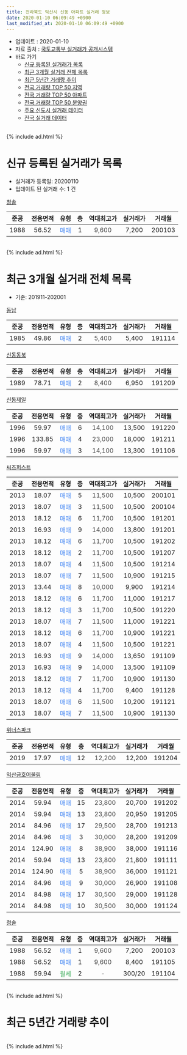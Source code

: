 ```yaml
---
title: 전라북도 익산시 신동 아파트 실거래 정보
date: 2020-01-10 06:09:49 +0900
last_modified_at: 2020-01-10 06:09:49 +0900
---
```


* 업데이트 : 2020-01-10
* 자료 출처 : [국토교통부 실거래가 공개시스템](http://rt.molit.go.kr)
* 바로 가기
    * [신규 등록된 실거래가 목록](#신규-등록된-실거래가-목록)
    * [최근 3개월 실거래 전체 목록](#최근-3개월-실거래-전체-목록)
    * [최근 5년간 거래량 추이](#최근-5년간-거래량-추이)
    * [전국 거래량 TOP 50 지역](https://inasie.github.io/apt-trade-info/최근-3개월-전국에서-가장-거래가-많이-발생한-지역)
    * [전국 거래량 TOP 50 아파트](https://inasie.github.io/apt-trade-info/최근-3개월-전국에서-가장-거래가-많이-발생한-아파트)
    * [전국 거래량 TOP 50 분양권](https://inasie.github.io/apt-trade-info/최근-3개월-전국에서-가장-거래가-많이-발생한-분양권)
    * [주요 신도시 실거래 데이터](https://inasie.github.io/apt-trade-info/주요-신도시)
    * [전국 실거래 데이터](https://inasie.github.io/apt-trade-info/전국)
<br>
{% include ad.html %}
<br>

# 신규 등록된 실거래가 목록
* 실거래가 등록일: 20200110
* 업데이트 된 실거래 수: 1 건


[청솔](https://search.naver.com/search.naver?query=%EC%A0%84%EB%9D%BC%EB%B6%81%EB%8F%84+%EC%9D%B5%EC%82%B0%EC%8B%9C+%EC%8B%A0%EB%8F%99+%EC%B2%AD%EC%86%94)

|준공|전용면적|유형|층|역대최고가|실거래가|거래월|
|:---:|:---:|:---:|:---:|:---:|:---:|:---:|
|1988|56.52|<span style="color:#4285f3">매매</span>|1|<span style="color:#444444">9,600</span>|7,200|200103|


<br>
{% include ad.html %}
<br>

# 최근 3개월 실거래 전체 목록
* 기준: 201911-202001


[동남](https://search.naver.com/search.naver?query=%EC%A0%84%EB%9D%BC%EB%B6%81%EB%8F%84+%EC%9D%B5%EC%82%B0%EC%8B%9C+%EC%8B%A0%EB%8F%99+%EB%8F%99%EB%82%A8)

|준공|전용면적|유형|층|역대최고가|실거래가|거래월|
|:---:|:---:|:---:|:---:|:---:|:---:|:---:|
|1985|49.86|<span style="color:#4285f3">매매</span>|2|<span style="color:#444444">5,400</span>|5,400|191114|

[신동동북](https://search.naver.com/search.naver?query=%EC%A0%84%EB%9D%BC%EB%B6%81%EB%8F%84+%EC%9D%B5%EC%82%B0%EC%8B%9C+%EC%8B%A0%EB%8F%99+%EC%8B%A0%EB%8F%99%EB%8F%99%EB%B6%81)

|준공|전용면적|유형|층|역대최고가|실거래가|거래월|
|:---:|:---:|:---:|:---:|:---:|:---:|:---:|
|1989|78.71|<span style="color:#4285f3">매매</span>|2|<span style="color:#444444">8,400</span>|6,950|191209|

[신동제일](https://search.naver.com/search.naver?query=%EC%A0%84%EB%9D%BC%EB%B6%81%EB%8F%84+%EC%9D%B5%EC%82%B0%EC%8B%9C+%EC%8B%A0%EB%8F%99+%EC%8B%A0%EB%8F%99%EC%A0%9C%EC%9D%BC)

|준공|전용면적|유형|층|역대최고가|실거래가|거래월|
|:---:|:---:|:---:|:---:|:---:|:---:|:---:|
|1996|59.97|<span style="color:#4285f3">매매</span>|6|<span style="color:#444444">14,100</span>|13,500|191220|
|1996|133.85|<span style="color:#4285f3">매매</span>|4|<span style="color:#444444">23,000</span>|18,000|191211|
|1996|59.97|<span style="color:#4285f3">매매</span>|3|<span style="color:#444444">14,100</span>|13,300|191106|

[씨즈퍼스트](https://search.naver.com/search.naver?query=%EC%A0%84%EB%9D%BC%EB%B6%81%EB%8F%84+%EC%9D%B5%EC%82%B0%EC%8B%9C+%EC%8B%A0%EB%8F%99+%EC%94%A8%EC%A6%88%ED%8D%BC%EC%8A%A4%ED%8A%B8)

|준공|전용면적|유형|층|역대최고가|실거래가|거래월|
|:---:|:---:|:---:|:---:|:---:|:---:|:---:|
|2013|18.07|<span style="color:#4285f3">매매</span>|5|<span style="color:#444444">11,500</span>|10,500|200101|
|2013|18.07|<span style="color:#4285f3">매매</span>|3|<span style="color:#444444">11,500</span>|10,500|200104|
|2013|18.12|<span style="color:#4285f3">매매</span>|6|<span style="color:#444444">11,700</span>|10,500|191201|
|2013|16.93|<span style="color:#4285f3">매매</span>|9|<span style="color:#444444">14,000</span>|13,800|191201|
|2013|18.12|<span style="color:#4285f3">매매</span>|6|<span style="color:#444444">11,700</span>|10,500|191202|
|2013|18.12|<span style="color:#4285f3">매매</span>|2|<span style="color:#444444">11,700</span>|10,500|191207|
|2013|18.07|<span style="color:#4285f3">매매</span>|4|<span style="color:#444444">11,500</span>|10,500|191214|
|2013|18.07|<span style="color:#4285f3">매매</span>|7|<span style="color:#444444">11,500</span>|10,900|191215|
|2013|13.44|<span style="color:#4285f3">매매</span>|8|<span style="color:#444444">10,000</span>|9,900|191214|
|2013|18.12|<span style="color:#4285f3">매매</span>|6|<span style="color:#444444">11,700</span>|11,000|191217|
|2013|18.12|<span style="color:#4285f3">매매</span>|3|<span style="color:#444444">11,700</span>|10,500|191220|
|2013|18.07|<span style="color:#4285f3">매매</span>|7|<span style="color:#444444">11,500</span>|11,000|191221|
|2013|18.12|<span style="color:#4285f3">매매</span>|6|<span style="color:#444444">11,700</span>|10,900|191221|
|2013|18.07|<span style="color:#4285f3">매매</span>|4|<span style="color:#444444">11,500</span>|10,500|191221|
|2013|16.93|<span style="color:#4285f3">매매</span>|9|<span style="color:#444444">14,000</span>|13,650|191109|
|2013|16.93|<span style="color:#4285f3">매매</span>|9|<span style="color:#444444">14,000</span>|13,500|191109|
|2013|18.12|<span style="color:#4285f3">매매</span>|7|<span style="color:#444444">11,700</span>|10,900|191130|
|2013|18.12|<span style="color:#4285f3">매매</span>|4|<span style="color:#444444">11,700</span>|9,400|191128|
|2013|18.07|<span style="color:#4285f3">매매</span>|6|<span style="color:#444444">11,500</span>|10,200|191121|
|2013|18.07|<span style="color:#4285f3">매매</span>|7|<span style="color:#444444">11,500</span>|10,900|191130|

[위너스파크](https://search.naver.com/search.naver?query=%EC%A0%84%EB%9D%BC%EB%B6%81%EB%8F%84+%EC%9D%B5%EC%82%B0%EC%8B%9C+%EC%8B%A0%EB%8F%99+%EC%9C%84%EB%84%88%EC%8A%A4%ED%8C%8C%ED%81%AC)

|준공|전용면적|유형|층|역대최고가|실거래가|거래월|
|:---:|:---:|:---:|:---:|:---:|:---:|:---:|
|2019|17.97|<span style="color:#4285f3">매매</span>|12|<span style="color:#444444">12,200</span>|12,200|191204|

[익산금호어울림](https://search.naver.com/search.naver?query=%EC%A0%84%EB%9D%BC%EB%B6%81%EB%8F%84+%EC%9D%B5%EC%82%B0%EC%8B%9C+%EC%8B%A0%EB%8F%99+%EC%9D%B5%EC%82%B0%EA%B8%88%ED%98%B8%EC%96%B4%EC%9A%B8%EB%A6%BC)

|준공|전용면적|유형|층|역대최고가|실거래가|거래월|
|:---:|:---:|:---:|:---:|:---:|:---:|:---:|
|2014|59.94|<span style="color:#4285f3">매매</span>|15|<span style="color:#444444">23,800</span>|20,700|191202|
|2014|59.94|<span style="color:#4285f3">매매</span>|13|<span style="color:#444444">23,800</span>|20,950|191205|
|2014|84.96|<span style="color:#4285f3">매매</span>|17|<span style="color:#444444">29,500</span>|28,700|191213|
|2014|84.96|<span style="color:#4285f3">매매</span>|3|<span style="color:#444444">30,000</span>|28,200|191209|
|2014|124.90|<span style="color:#4285f3">매매</span>|8|<span style="color:#444444">38,900</span>|38,000|191116|
|2014|59.94|<span style="color:#4285f3">매매</span>|13|<span style="color:#444444">23,800</span>|21,800|191111|
|2014|124.90|<span style="color:#4285f3">매매</span>|5|<span style="color:#444444">38,900</span>|36,000|191121|
|2014|84.96|<span style="color:#4285f3">매매</span>|9|<span style="color:#444444">30,000</span>|26,900|191108|
|2014|84.98|<span style="color:#4285f3">매매</span>|17|<span style="color:#444444">30,500</span>|29,000|191128|
|2014|84.98|<span style="color:#4285f3">매매</span>|10|<span style="color:#444444">30,500</span>|30,000|191124|

[청솔](https://search.naver.com/search.naver?query=%EC%A0%84%EB%9D%BC%EB%B6%81%EB%8F%84+%EC%9D%B5%EC%82%B0%EC%8B%9C+%EC%8B%A0%EB%8F%99+%EC%B2%AD%EC%86%94)

|준공|전용면적|유형|층|역대최고가|실거래가|거래월|
|:---:|:---:|:---:|:---:|:---:|:---:|:---:|
|1988|56.52|<span style="color:#4285f3">매매</span>|1|<span style="color:#444444">9,600</span>|7,200|200103|
|1988|56.52|<span style="color:#4285f3">매매</span>|1|<span style="color:#444444">9,600</span>|8,400|191105|
|1988|59.94|<span style="color:#34a853">월세</span>|2|<span style="color:#444444">-</span>|300/20|191104|


<br>
{% include ad.html %}
<br>

# 최근 5년간 거래량 추이


<div style="width:100%;">
    <canvas id="deal_progress" height="200"></canvas>
</div>

<script>
new Chart(document.getElementById("deal_progress"), {
    type: 'line',
    data: {
        labels: ['201501','201502','201503','201504','201505','201506','201507','201508','201509','201510','201511','201512','201601','201602','201603','201604','201605','201606','201607','201608','201609','201610','201611','201612','201701','201702','201703','201704','201705','201706','201707','201708','201709','201710','201711','201712','201801','201802','201803','201804','201805','201806','201807','201808','201809','201810','201811','201812','201901','201902','201903','201904','201905','201906','201907','201908','201909','201910','201911','201912','202001'],
        datasets: [{
            label: '매매',
            pointRadius: 1,
            data: [38, 15, 16, 13, 9, 15, 6, 7, 9, 9, 8, 11, 9, 8, 11, 8, 11, 11, 16, 24, 25, 26, 14, 19, 15, 20, 12, 13, 14, 10, 9, 12, 10, 5, 3, 10, 10, 15, 8, 6, 10, 7, 2, 8, 9, 12, 12, 8, 8, 14, 4, 10, 7, 10, 8, 13, 7, 10, 15, 20, 3],
            borderColor: "rgba(255, 201, 14, 1)",
            backgroundColor: "rgba(255, 201, 14, 0.5)",
            fill: false,
            lineTension: 0
        },{
            label: '전월세',
            pointRadius: 1,
            data: [16, 10, 1, 5, 6, 1, 1, 2, 2, 1, 5, 1, 4, 4, 2, 0, 2, 6, 5, 6, 10, 8, 6, 5, 5, 9, 4, 5, 4, 2, 4, 4, 5, 5, 4, 3, 4, 6, 3, 3, 6, 4, 3, 4, 5, 3, 6, 8, 9, 8, 9, 8, 4, 7, 0, 1, 2, 3, 1, 0, 0],
            borderColor: "rgba(0, 141, 185, 1)",
            backgroundColor: "rgba(0, 141, 185, 0.5)",
            fill: false,
            lineTension: 0
        }
        ]
    },
    options: {
        responsive: true,
        title: {
            display: false
        },
        tooltips: {
            mode: 'index',
            intersect: false
        },
        hover: {
            mode: 'nearest',
            intersect: true
        },
        scales: {
            xAxes: [{
                display: true,
                scaleLabel: {
                    display: true,
                    labelString: '년/월'
                }
            }],
            yAxes: [{
                display: true,
                ticks: {
                    suggestedMin: 0,
                },
                scaleLabel: {
                    display: true,
                    labelString: '실거래 수'
                }
            }]
        }
    }
});

</script>


<br>
{% include ad.html %}
<br>

